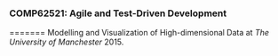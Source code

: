 ### COMP62521: Agile and Test-Driven Development
=======
Modelling and Visualization of High-dimensional Data at _The University of Manchester_ 2015.
